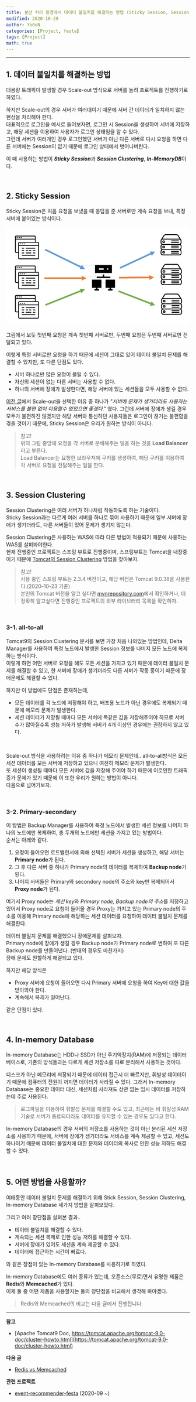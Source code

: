 ```yaml
---
title: 분산 처리 환경에서 데이터 불일치를 해결하는 방법 (Sticky Session, Session Clustering, In-memory Database)
modified: 2020-10-29
author: Yo0oN
categories: [Project, festa]
tags: [Project]
math: true
---
```


<hr>

## 1. 데이터 불일치를 해결하는 방법

대용량 트래픽이 발생할 경우 Scale-out 방식으로 서버를 늘려 프로젝트를 진행하기로 하였다.

하지만 Scale-out의 경우 서버가 여러대이기 때문에 서버 간 데이터가 일치하지 않는 현상을 처리해야 한다.<br>
대표적으로 로그인을 예시로 들어보자면, 로그인 시 Session을 생성하여 서버에 저장하고, 해당 세션을 이용하여 사용자가 로그인 상태임을 알 수 있다.<br>
그런데 서버가 여러개인 경우 로그인했던 서버가 아닌 다른 서버로 다시 요청을 하면 다른 서버에는 Session이 없기 때문에 로그인 상태에서 벗어나버린다.

이 때 사용하는 방법이 ***Sticky Session***과 ***Session Clustering***, ***In-MemoryDB***이다.

<br>

## 2. Sticky Session

Sticky Session은 처음 요청을 보냈을 때 응답을 준 서버로만 계속 요청을 보내, 특정 서버에 붙어있는 방식이다.

![StickySession](/images/posts/Project/event-recommender-festa/대용량트래픽/StickySession01.jpg)

그림에서 보듯 첫번째 요청은 계속 첫번째 서버로만, 두번째 요청은 두번째 서버로만 전달되고 있다.

이렇게 특정 서버로만 요청을 하기 때문에 세션이 그대로 있어 데이터 불일치 문제를 해결할 수 있지만, 또 다른 단점도 있다.<br>
- 서버 하나로만 많은 요청이 몰릴 수 있다.
- 자신의 세션이 없는 다른 서버는 사용할 수 없다.
- 하나의 서버에 장애가 발생한다면, 해당 서버에 있는 세션들을 모두 사용할 수 없다.

[이전 글](https://yo0on.github.io/posts/Project.%EB%8C%80%EC%9A%A9%EB%9F%89%ED%8A%B8%EB%9E%98%ED%94%BD/)에서 Scale-out을 선택한 이유 중 하나가 *"서버에 문제가 생기더라도 사용자는 서비스를 불편 없이 이용할수 있었으면 좋겠다."* 였다.
그런데 서버에 장애가 생길 경우 모두가 불편하진 않겠지만 해당 서버와 통신하던 사용자들은 로그인이 끊기는 불편함을 겪을 것이기 때문에, Sticky Session은 우리가 원하는 방식이 아니다.

> 참고!<br>
> 위의 그림 중앙에 요청을 각 서버로 분배해주는 일을 하는 것을 **Load Balancer**라고 부른다.<br>
> Load Balancer는 요청한 브라우저에 쿠키를 생성하여, 해당 쿠키를 이용하여 각 서버로 요청을 전달해주는 일을 한다.

<br>

## 3. Session Clustering

Session Clustering은 여러 서버가 하나처럼 작동하도록 하는 기술이다.<br>
Sticky Session과는 다르게 여러 서버를 하나로 묶어 사용하기 때문에 일부 서버에 장애가 생기더라도, 다른 서버들이 있어 문제가 생기지 않는다.

Session Clustering은 사용하는 WAS에 따라 다른 방법이 적용되기 때문에 사용하는 WAS를 살펴봐야한다.<br>
현재 진행중인 프로젝트는 스프링 부트로 진행중이며, 스프링부트는 Tomcat을 내장중이기 때문에 [Tomcat의 Session Clustering](https://tomcat.apache.org/tomcat-9.0-doc/cluster-howto.html) 방법을 찾아보자.<br>
> 참고!<br>
> 사용 중인 스프링 부트는 2.3.4 버전이고, 해당 버전은 Tomcat 9.0.38을 사용한다.(2020-10-23 기준)<br>
> 본인의 Tomcat 버전을 알고 싶다면 [mvnrepository.com](https://mvnrepository.com/artifact/org.springframework.boot/spring-boot-starter-tomcat)에서 확인하거나, 더 정확히 알고싶다면 진행중인 프로젝트의 외부 라이브러리 목록을 확인하자.

<br>

### 3-1. all-to-all

Tomcat9의 Session Clustering 문서를 보면 가장 처음 나와있는 방법인데, Delta Manager를 사용하여 특정 노드에서 발생한 Session 정보를 나머지 모든 노드에 복제하는 방식이다.<br>
이렇게 하면 어떤 서버로 요청을 해도 모든 세션을 가지고 있기 때문에 데이터 불일치 문제를 해결할 수 있고, 한 서버에 장애가 생기더라도 다른 서버가 작동 중이기 때문에 장애문제도 해결할 수 있다.

하지만 이 방법에도 단점은 존재하는데,
- 모든 데이터를 각 노드에 저장해야 하고, 배포용 노드가 아닌 경우에도 복제되기 때문에 메모리 문제가 발생한다.
- 세션 데이터가 저장될 때마다 모든 서버에 똑같은 값을 저장해주어야 하므로 서버 수가 많아질수록 성능 저하가 발생해 서버가 4개 이상인 경우에는 권장하지 않고 있다.
<br>

Scale-out 방식을 사용하려는 이유 중 하나가 메모리 문제인데.. all-to-all방식은 모든 세션 데이터를 모든 서버에 저장하고 있으니 여전히 메모리 문제가 발생한다.<br>
또 세션이 생성될 때마다 모든 서버에 값을 저장해 주어야 하기 때문에 이로인한 트래픽 증가 문제가 있기 때문에 이 또한 우리가 원하는 방법이 아니다.<br>
다음으로 넘어가보자.

<br>

### 3-2. Primary-secondary

이 방법은 Backup Manager를 사용하여 특정 노드에서 발생한 세션 정보를 나머지 하나의 노드에만 복제하여, 총 두개의 노드에만 세션을 가지고 있는 방법이다.<br>
순서는 아래와 같다.

1. 요청이 들어오면 로드밸런서에 의해 선택된 서버가 세션을 생성하고, 해당 서버는 **Primary node**가 된다.
2. 그 후 다른 서버 중 하나가 Primary node의 데이터를 복제하여 **Backup node**가 된다.
3. 나머지 서버들은 Primary와 secondory node의 주소와 key만 복제되어서 **Proxy node**가 된다.

여기서 Proxy node는 *세션 key*와 *Primary node, Backup node의 주소*를 저장하고 있어서 Proxy node로 요청이 들어올 경우 Proxy는 가지고 있는 Primary node의 주소를 이용해 Primary node에 해당하는 세션 데이터를 요청하여 데이터 불일치 문제를 해결한다.

데이터 불일치 문제를 해결했으니 장애문제를 살펴보자.<br>
Primary node에 장애가 생길 경우 Backup node가 Primary node로 변하여 또 다른 Backup node를 만들어낸다. (반대의 경우도 마찬가지)<br>
장애 문제도 원할하게 해결되고 있다.

하지만 해당 방식은
- Proxy 서버에 요청이 들어오면 다시 Primary 서버에 요청을 하여 Key에 대한 값을 받아와야 한다.
- 계속해서 복제가 일어난다.

같은 단점이 있다.

<br>

## 4. In-memory Database

In-memory Database는 HDD나 SSD가 아닌 주기억장치(RAM)에 저장되는 데이터베이스로, 기존의 방식들과는 다르게 세션 저장소를 따로 분리해서 사용하는 것이다.

디스크가 아닌 메모리에 저장되기 때문에 데이터 접근시 더 빠르지만, 휘발성 데이터이기 때문에 컴퓨터의 전원이 꺼지면 데이터가 사라질 수 있다. 그래서 In-memory Database는 중요한 데이터 대신, 세션처럼 사라져도 상관 없는 임시 데이터를 저장하는데 주로 사용된다.<br>
> 로그파일을 이용하여 휘발성 문제를 해결할 수도 있고, 최근에는 비 휘발성 RAM 기술로 서버가 종료되더라도 데이터를 유지할 수 있는 경우도 있다고 한다.<br>


In-memory Database의 경우 서버의 저장소를 사용하는 것이 아닌 분리된 세션 저장소를 사용하기 때문에, 서버에 장애가 생기더라도 서비스를 계속 제공할 수 있고, 세션도 하나이기 때문에 데이터 불일치에 대한 문제와 데이터의 복사로 인한 성능 저하도 해결할 수 있다.

<br>

## 5. 어떤 방법을 사용할까?

여태동안 데이터 불일치 문제를 해결하기 위해 Stick Session, Session Clustering, In-memory Database 세가지 방법을 살펴보았다.

그리고 여러 장단점을 살펴본 결과..

- 데이터 불일치를 해결할 수 있다.
- 계속되는 세션 복제로 인한 성능 저하를 해결할 수 있다.
- 서버에 장애가 있어도 세션을 계속 제공할 수 있다.
- 데이터에 접근하는 시간이 빠르다.

와 같은 장점이 있는 In-memory Database를 사용하기로 하였다.

In-memory Database에도 여러 종류가 있는데, 오픈소스(무료)면서 유명한 제품은 **Redis**와 **Memcached**가 있다.<br>
이제 둘 중 어떤 제품을 사용할지는 둘의 장단점을 비교해서 생각해 봐야겠다.

> Redis와 Memcached의 비교는 다음 글에서 진행됩니다.

<hr>

**참고**
- [Apache Tomcat9 Doc, https://tomcat.apache.org/tomcat-9.0-doc/cluster-howto.html](https://tomcat.apache.org/tomcat-9.0-doc/cluster-howto.html)

**다음 글**
- [Redis vs Memcached](#)

**관련 프로젝트**
- [event-recommender-festa](https://github.com/f-lab-edu/event-recommender-festa) (2020-09 ~)

